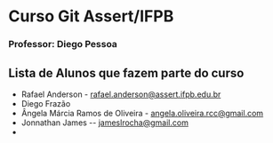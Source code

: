 # Curso Git Assert/IFPB
### Professor: Diego Pessoa

## Lista de Alunos que fazem parte do curso
* Rafael Anderson - rafael.anderson@assert.ifpb.edu.br
* Diego Frazão
* Ângela Márcia Ramos de Oliveira - angela.oliveira.rcc@gmail.com
* Jonnathan James -- jameslrocha@gmail.com
* 